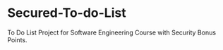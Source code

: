 # Secured-To-do-List
To Do List Project for Software Engineering Course with Security Bonus Points.
